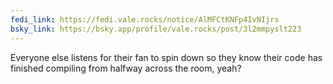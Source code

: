 ```yaml
---
fedi_link: https://fedi.vale.rocks/notice/AlMFCtKNFp4IvNIjrs
bsky_link: https://bsky.app/profile/vale.rocks/post/3l2mmpyslt223
---
```


Everyone else listens for their fan to spin down so they know their code has finished compiling from halfway across the room, yeah?
